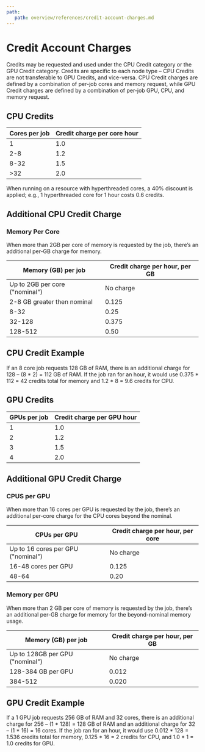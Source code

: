 ```yaml
---
path:
   path: overview/references/credit-account-charges.md
---
```


# Credit Account Charges

Credits may be requested and used under the CPU Credit category or the GPU Credit category. Credits are
specific to each node type – CPU Credits are not transferable to GPU Credits, and vice-versa. CPU Credit charges
are defined by a combination of per-job cores and memory request, while GPU Credit charges are defined by a combination
of per-job GPU, CPU, and memory request.


## CPU Credits

|Cores per job|Credit charge per core hour|
|--- |--- |
|1|1.0|
|2-8|1.2|
|8-32|1.5|
|>32|2.0|


When running on a resource with hyperthreaded cores, a 40% discount is applied;
e.g., 1 hyperthreaded core for 1 hour costs 0.6 credits.


## Additional CPU Credit Charge

### Memory Per Core

When more than 2GB per core of memory is requested by the job,
there’s an additional per-GB charge for memory.

|Memory (GB) per job|Credit charge per hour, per GB|
|--- |--- |
|Up to 2GB per core ("nominal")|No charge|
|2-8 GB greater then nominal|0.125|
|8-32|0.25|
|32-128|0.375|
|128-512|0.50|


## CPU Credit Example

If an 8 core job requests 128 GB of RAM, there is an additional
charge for 128 – (8 * 2) = 112 GB of RAM.  If the job ran for an hour, it would
use 0.375 * 112 = 42 credits total for memory and 1.2 * 8 = 9.6 credits for
CPU.


## GPU Credits

|GPUs per job|Credit charge per GPU hour|
|--- |--- |
|1|1.0|
|2|1.2|
|3|1.5|
|4|2.0|


## Additional GPU Credit Charge

### CPUS per GPU

When more than 16 cores per GPU is requested by the job, there’s an additional
per-core charge for the CPU cores beyond the nominal.

|CPUs per GPU|Credit charge per hour, per core|
|--- |--- |
|Up to 16 cores per GPU ("nominal")|No charge|
|16-48 cores per GPU|0.125|
|48-64|0.20|

### Memory per GPU

When more than 2 GB per core of memory is requested by the job, there’s an additional
per-GB charge for memory for the beyond-nominal memory usage.

|Memory (GB) per job|Credit charge per hour, per GB|
|--- |--- |
|Up to 128GB per GPU ("nominal")|No charge|
|128-384 GB per GPU|0.012|
|384-512|0.020|


## GPU Credit Example

If a 1 GPU job requests 256 GB of RAM and 32 cores, there is an additional
charge for 256 – (1 * 128) = 128 GB of RAM and an additional charge for 32 – (1 * 16) = 16 cores.
If the job ran for an hour, it would use 0.012 * 128 = 1.536 credits total for
memory, 0.125 * 16 = 2 credits for CPU, and 1.0 * 1 = 1.0 credits for GPU.
